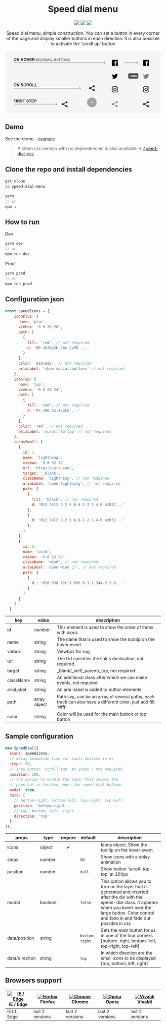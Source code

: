 <h1 align=center>Speed dial menu</h1>

<p align="center">
  <img src="https://img.shields.io/github/package-json/v/tomik23/speed-dial-menu">
  <img src="https://img.shields.io/github/size/tomik23/speed-dial-menu/docs/speedDial.min.js">
  <a href="LICENSE">
    <img src="https://img.shields.io/badge/License-MIT-green.svg">
  </a>
</p>

<p align=center>Speed dial menu, simple construction. You can set a button in every corner of the page and display smaller buttons in each direction. It is also possible to activate the 'scroll up' button</p>

<p align=center>
  <img src="./example.png">
</p>

## Demo

See the demo - [example](https://tomik23.github.io/speed-dial-menu/)


> A clean css version with no dependencies is also available -> [speed-dial-css](https://github.com/tomik23/speed-dial-menu/tree/speed-dial-css)



## Clone the repo and install dependencies
```bash
git clone 
cd speed-dial-menu
```
```js
yarn
// or
npm i
```

## How to run
Dev
```js
yarn dev
// or
npm run dev
```
Prod
```js
yarn prod
// or
npm run prod
```

## Configuration json

```js
const speedIcons = {
    iconPlus: {
      name: 'plus',
      viebox: '0 0 20 20',
      path: [
        { 
          fill: 'red', // not required
          d: 'M0 3h20v2h-20v-2zM0 ...' 
        }
      ],
      color: '#1976d2', // not required
      ariaLabel: 'show social buttons' // not required
    },
    iconTop: {
      name: 'top',
      viebox: '0 0 24 24',
      path: [
        {
          fill: 'red', // not required
          d: 'M7.406 15.422L6 ...'
        }
      ],
      color: 'red', // not required
      ariaLabel: 'scroll to top' // not required
    },
    iconsSmall: [
      {
        id: 1,
        name: 'lightning',
        viebox: '0 0 32 32',
        url: 'https://url.com',
        target: '_blank',
        className: 'lightning', // not required
        ariaLabel: 'open lightning', // not required
        path: [
          { 
            fill: 'black', // not required
            d: 'M12 24l2 2-2 6 6-6-2-2 2-4-6 4zM32...' 
          },
          { 
            d: 'M12 24l2 2-2 6 6-6-2-2 2-4-6 4zM32...'
          },
        ]
      },
      {
        id: 2,
        name: 'wind',
        viebox: '0 0 32 32',
        className: 'wind', // not required
        ariaLabel: 'open wind ;)', // not required
        path: [
          { 
            d : 'M26.938 12c-1.656 0-3 1.344-3 3 0...'
          }
        ]
      }
    ]
  }
```

key | value | description
---- | ------- | -----------
id | number | This element is used to show the order of items with icons
name | string | The name that is used to show the tooltip on the hover event
viebox | string | Viewbox for svg
url | string | The Url specifies the link's destination, not required
target | string | _blank/_self/_parent/_top, not required
className | string | An additional class after which we can make events, not required
ariaLabel | string | An aria-label is added to button elements
path | array object | Path svg, can be an array of several paths, each track can also have a different color, just add fill: '#fff'
color | string | Color will be used for the main button or top button

## Sample configuration

```js
new SpeedDial({
  icons: speedIcons,
  // delay animation time for small buttons in ms 
  steps: 50,
  // show button 'scroll-top' at 100px - not required
  position: 100,
  // the option to enable the layer that covers the
  // page but is located under the speed-dial buttons
  modal: true,
  data: {
    // bottom-right, bottom-left, top-right, top-left
    position: 'bottom-right',
    // top, bottom, left, right
    direction: 'top'
  }
});
```

props | type | require | default | description
---- | ------- | :-----------: | ----------- | ---------------
icons | object | ✔ |  | Icons object. Show the tooltip on the hover event
steps | number |  | `50` | Show icons with a delay animation
position | number |  | `null`  | Show button 'scroll-top-top' at 100px
modal | boolean |   | `false`  | This option allows you to turn on the layer that is generated and inserted after the div with the speed-dial class. It appears when you hover over the large button. Color control and fade in and fade out possible in css
data/position | string |  | `bottom-right` | Sets the main button for us in one of the four corners [bottom-right, bottom-left, top-right, top-left]
data/direction | string | | `top` | In which direction are the small icons to be displayed [top, bottom, left, right]

## Browsers support

| [<img src="https://raw.githubusercontent.com/alrra/browser-logos/master/src/edge/edge_48x48.png" alt="IE / Edge" width="24px" height="24px" />](http://godban.github.io/browsers-support-badges/)<br/>IE / Edge | [<img src="https://raw.githubusercontent.com/alrra/browser-logos/master/src/firefox/firefox_48x48.png" alt="Firefox" width="24px" height="24px" />](http://godban.github.io/browsers-support-badges/)<br/>Firefox | [<img src="https://raw.githubusercontent.com/alrra/browser-logos/master/src/chrome/chrome_48x48.png" alt="Chrome" width="24px" height="24px" />](http://godban.github.io/browsers-support-badges/)<br/>Chrome | [<img src="https://raw.githubusercontent.com/alrra/browser-logos/master/src/opera/opera_48x48.png" alt="Opera" width="24px" height="24px" />](http://godban.github.io/browsers-support-badges/)<br/>Opera | [<img src="https://raw.githubusercontent.com/alrra/browser-logos/master/src/vivaldi/vivaldi_48x48.png" alt="Vivaldi" width="24px" height="24px" />](http://godban.github.io/browsers-support-badges/)<br/>Vivaldi |
| --------- | --------- | --------- | --------- | --------- |
| IE11, Edge| last 2 versions| last 2 versions| last 2 versions| last 2 versions